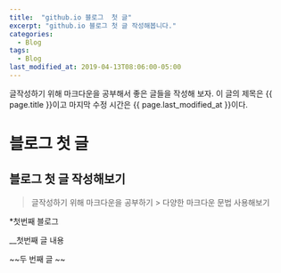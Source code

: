 ```yaml
---
title:  "github.io 블로그  첫 글"
excerpt: "github.io 블로그 첫 글 작성해봅니다."
categories:
  - Blog
tags:
  - Blog
last_modified_at: 2019-04-13T08:06:00-05:00
---
```

글작성하기 위해 마크다운을 공부해서 
좋은 글들을 작성해 보자.
이 글의 제목은 {{ page.title }}이고
마지막 수정 시간은 {{ page.last_modified_at }}이다.

블로그 첫 글
============
블로그 첫 글 작성해보기 
---------------------

> 글작성하기 위해 마크다운을 공부하기
>      > 다양한 마크다운 문법 사용해보기

*첫번째 블로그

__첫번째 글 내용

~~두 번째 글 ~~


  
  
  

